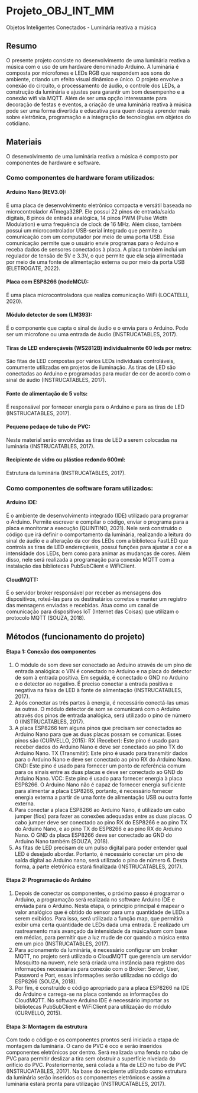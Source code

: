 # Projeto_OBJ_INT_MM
Objetos Inteligentes Conectados - Luminária reativa a música

## Resumo
O presente projeto consiste no desenvolvimento de uma luminária reativa a música com o uso de um hardware denominado Arduino. A luminária é composta por microfones e LEDs RGB que respondem aos sons do ambiente, criando um efeito visual dinâmico e único. O projeto envolve a conexão do circuito, o processamento de áudio, o controle dos LEDs, a construção da luminária e ajustes para garantir um bom desempenho e a conexão wifi via MQTT. Além de ser uma opção interessante para decoração de festas e eventos, a criação de uma luminária reativa à música pode ser uma forma divertida e educativa para quem deseja aprender mais sobre eletrônica, programação e a integração de tecnologias em objetos do cotidiano.

## Materiais
O desenvolvimento de uma luminária reativa a música é composto por componentes de hardware e software.
### Como componentes de hardware foram utilizados:
#### Arduino Nano (REV3.0):
É uma placa de desenvolvimento eletrônico compacta e versátil baseada no microcontrolador ATmega328P. Ele possui 22 pinos de entrada/saída digitais, 8 pinos de entrada analógica, 14 pinos PWM (Pulse Width Modulation) e uma frequência de clock de 16 MHz. Além disso, também possui um microcontrolador USB-serial integrado que permite a comunicação com um computador por meio de uma porta USB. Essa comunicação permite que o usuário envie programas para o Arduino e receba dados de sensores conectados à placa. A placa também inclui um regulador de tensão de 5V e 3.3V, o que permite que ela seja alimentada por meio de uma fonte de alimentação externa ou por meio da porta USB (ELETROGATE, 2022).  

#### Placa com ESP8266 (nodeMCU): 
É uma placa microcontroladora que realiza comunicação WiFi (LOCATELLI, 2020).

#### Módulo detector de som (LM393): 
É o componente que capta o sinal de áudio e o envia para o Arduino. Pode ser um microfone ou uma entrada de áudio (INSTRUCATABLES, 2017).

#### Tiras de LED endereçáveis (WS2812B) individualmente 60 leds por metro: 
São fitas de LED compostas por vários LEDs individuais controláveis, comumente utilizadas em projetos de iluminação. As tiras de LED são conectadas ao Arduino e programadas para mudar de cor de acordo com o sinal de áudio (INSTRUCATABLES, 2017).

#### Fonte de alimentação de 5 volts: 
É responsável por fornecer energia para o Arduino e para as tiras de LED (INSTRUCATABLES, 2017).

#### Pequeno pedaço de tubo de PVC: 
Neste material serão envolvidas as tiras de LED a serem colocadas na luminária (INSTRUCATABLES, 2017).

#### Recipiente de vidro ou plástico redondo 600ml: 
Estrutura da luminária (INSTRUCATABLES, 2017).

### Como componentes de software foram utilizados:
#### Arduino IDE: 
É o ambiente de desenvolvimento integrado (IDE) utilizado para programar o Arduino. Permite escrever e compilar o código, enviar o programa para a placa e monitorar a execução (QUINTINO, 2021). Nele será construído o código que irá definir o comportamento da luminária, realizando a leitura do sinal de áudio e a alteração da cor dos LEDs com a biblioteca FastLED que controla as tiras de LED endereçáveis, possui funções para ajustar a cor e a intensidade dos LEDs, bem como para animar as mudanças de cores. Além disso, nele será realizada a programação para conexão MQTT com a instalação das bibliotecas PubSubClient e WiFiClient.

#### CloudMQTT: 
É o servidor broker responsável por receber as mensagens dos dispositivos, roteá-las para os destinatários corretos e manter um registro das mensagens enviadas e recebidas. Atua como um canal de comunicação para dispositivos IoT (Internet das Coisas) que utilizam o protocolo MQTT (SOUZA, 2018).

## Métodos (funcionamento do projeto)

#### Etapa 1: Conexão dos componentes
1) O módulo de som deve ser conectado ao Arduino através de um pino de entrada analógica: o VIN é conectado no Arduino e na placa do detector de som à entrada positiva. Em seguida, é conectado o GND no Arduino e o detector ao negativo. É preciso conectar a entrada positiva e negativa na faixa de LED à fonte de alimentação (INSTRUCATABLES, 2017).
2) Após conectar as três partes à energia, é necessário conectá-las umas às outras. O módulo detector de som se comunicará com o Arduino através dos pinos de entrada analógica, será utilizado o pino de número 0 (INSTRUCATABLES, 2017).
3) A placa ESP8266 tem alguns pinos que precisam ser conectados ao Arduino Nano para que as duas placas possam se comunicar. Esses pinos são (CURVELLO, 2015):
RX (Receber): Este pino é usado para receber dados do Arduino Nano e deve ser conectado ao pino TX do Arduino Nano.
TX (Transmitir): Este pino é usado para transmitir dados para o Arduino Nano e deve ser conectado ao pino RX do Arduino Nano.
GND: Este pino é usado para fornecer um ponto de referência comum para os sinais entre as duas placas e deve ser conectado ao GND do Arduino Nano.
VCC: Este pino é usado para fornecer energia à placa ESP8266. O Arduino Nano não é capaz de fornecer energia suficiente para alimentar a placa ESP8266, portanto, é necessário fornecer energia externa a partir de uma fonte de alimentação USB ou outra fonte externa.
4) Para conectar a placa ESP8266 ao Arduino Nano, é utilizado um cabo jumper (fios) para fazer as conexões adequadas entre as duas placas. O cabo jumper deve ser conectado ao pino RX do ESP8266 e ao pino TX do Arduino Nano, e ao pino TX do ESP8266 e ao pino RX do Arduino Nano. O GND da placa ESP8266 deve ser conectado ao GND do Arduino Nano também (SOUZA, 2018).
5) As fitas de LED precisam de um pulso digital para poder entender qual LED é desejado abordar. Portanto, é necessário conectar um pino de saída digital ao Arduino nano, será utilizado o pino de número 6. Desta forma, a parte eletrônica estará finalizada (INSTRUCATABLES, 2017).

#### Etapa 2: Programação do Arduino
1) Depois de conectar os componentes, o próximo passo é programar o Arduino, a programação será realizada no software Arduino IDE e enviada para o Arduino. Nesta etapa, o princípio principal é mapear o valor analógico que é obtido do sensor para uma quantidade de LEDs a serem exibidos. Para isso, será utilizada a função map, que permitirá exibir uma certa quantidade de LEDs dada uma entrada. É realizado um rastreamento mais avançado da intensidade da música/som com base em médias, para permitir que a luz mude de cor quando a música entra em um pico (INSTRUCATABLES, 2017).
2) Para acionamento da luminária, é necessário configurar um broker MQTT, no projeto será utilizado o CloudMQTT que gerencia um servidor Mosquitto na nuvem, nele será criada uma instância para registro das informações necessárias para conexão com o Broker: Server, User, Password e Port, essas informações serão utilizadas no código do ESP8266 (SOUZA, 2018).
3) Por fim, é construído o código apropriado para a placa ESP8266 na IDE do Arduino e carrega-se na placa contendo as informações do CloudMQTT. No software Arduino IDE é necessário importar as bibliotecas PubSubClient e WiFiClient para utilização do módulo (CURVELLO, 2015).

#### Etapa 3: Montagem da estrutura
Com todo o código e os componentes prontos será iniciada a etapa de montagem da luminária. O cano de PVC é oco e serão inseridos componentes eletrônicos por dentro. Será realizada uma fenda no tubo de PVC para permitir deslizar a tira sem obstruir a superfície nivelada do orifício do PVC. Posteriormente, será colada a fita de LED no tubo de PVC (INSTRUCATABLES, 2017). Na base do recipiente utilizado como estrutura da luminária serão inseridos os componentes eletrônicos e assim a luminária estará pronta para utilização (INSTRUCATABLES, 2017).


